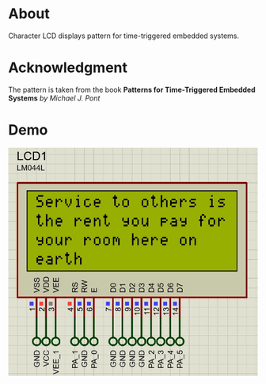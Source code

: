 # About
Character LCD displays pattern for time-triggered embedded systems.

# Acknowledgment
The pattern is taken from the book <b>Patterns for Time-Triggered Embedded Systems</b> <i>by Michael J. Pont</i>

# Demo
<p align="center">
  <a href="" rel="noopener">
 <img src="https://github.com/mhomran/Character_LCD_displays/raw/master/assets/MoAli_Quote.JPG" alt="LCD Pattern"></a>
</p>
